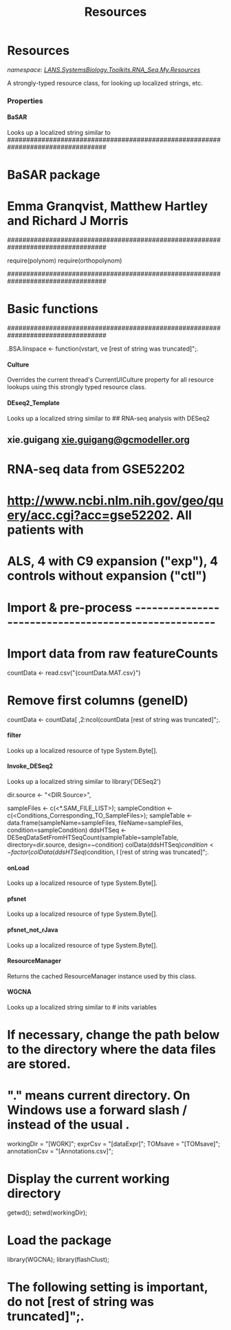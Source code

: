 ﻿---
title: Resources
---

# Resources
_namespace: [LANS.SystemsBiology.Toolkits.RNA_Seq.My.Resources](N-LANS.SystemsBiology.Toolkits.RNA_Seq.My.Resources.html)_

A strongly-typed resource class, for looking up localized strings, etc.



### Properties

#### BaSAR
Looks up a localized string similar to ##################################################################################
# BaSAR package 
# Emma Granqvist, Matthew Hartley and Richard J Morris
##################################################################################

require(polynom)
require(orthopolynom)

##################################################################################
# Basic functions
##################################################################################

.BSA.linspace <- function(vstart, ve [rest of string was truncated]";.
#### Culture
Overrides the current thread's CurrentUICulture property for all
 resource lookups using this strongly typed resource class.
#### DEseq2_Template
Looks up a localized string similar to ## RNA-seq analysis with DESeq2
## xie.guigang xie.guigang@gcmodeller.org

# RNA-seq data from GSE52202
# http://www.ncbi.nlm.nih.gov/geo/query/acc.cgi?acc=gse52202. All patients with
# ALS, 4 with C9 expansion ("exp"), 4 controls without expansion ("ctl")





# Import & pre-process ----------------------------------------------------

# Import data from raw featureCounts
countData <- read.csv("{countData.MAT.csv}")

# Remove first columns (geneID)
countData <- countData[ ,2:ncol(countData [rest of string was truncated]";.
#### filter
Looks up a localized resource of type System.Byte[].
#### Invoke_DESeq2
Looks up a localized string similar to library('DESeq2')

dir.source <- "<DIR.Source>",

sampleFiles <- c(<*.SAM_FILE_LIST>);
sampleCondition <- c(<Conditions_Corresponding_TO_SampleFiles>);
sampleTable <- data.frame(sampleName=sampleFiles, fileName=sampleFiles, condition=sampleCondition)
ddsHTSeq <- DESeqDataSetFromHTSeqCount(sampleTable=sampleTable, directory=dir.source, design=~condition)
colData(ddsHTSeq)$condition <- factor(colData(ddsHTSeq)$condition, l [rest of string was truncated]";.
#### onLoad
Looks up a localized resource of type System.Byte[].
#### pfsnet
Looks up a localized resource of type System.Byte[].
#### pfsnet_not_rJava
Looks up a localized resource of type System.Byte[].
#### ResourceManager
Returns the cached ResourceManager instance used by this class.
#### WGCNA
Looks up a localized string similar to # inits variables

# If necessary, change the path below to the directory where the data files are stored.
# "." means current directory. On Windows use a forward slash / instead of the usual \.
 workingDir = "[WORK]";
 exprCsv = "[dataExpr]";
 TOMsave = "[TOMsave]";
 annotationCsv = "[Annotations.csv]";
 
# Display the current working directory
getwd();
setwd(workingDir);

# Load the package
library(WGCNA);
library(flashClust);

# The following setting is important, do not [rest of string was truncated]";.

